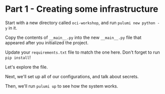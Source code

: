 # Part 1 - Creating some infrastructure

Start with a new directory called `oci-workshop`, and run `pulumi new python -y` in it.

Copy the contents of `__main__.py` into the new `__main__.py` file that appeared after you initialized the project.

Update your `requirements.txt` file to match the one here. Don't forget to run `pip install`!

Let's explore the file.

Next, we'll set up all of our configurations, and talk about secrets.

Then, we'll run `pulumi up` to see how the system works.